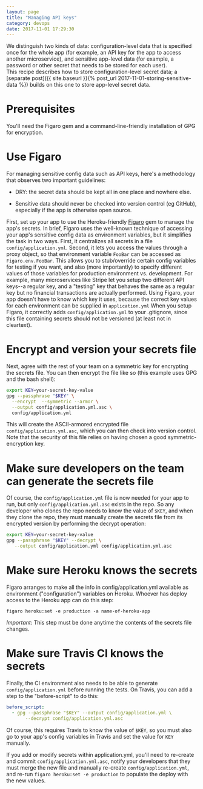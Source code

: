 ```yaml
---
layout: page
title: "Managing API keys"
category: devops
date: 2017-11-01 17:29:30
---
```


We distinguish two kinds of data: configuration-level data that is
specified once for the whole app (for example, an API key for the app to
access another microservice), and sensitive app-level data (for example,
a password or other secret that needs to be stored for each user).  
This recipe describes how to store configuration-level secret data; a
[separate post]({{ site.baseurl }}{% post_url 2017-11-01-storing-sensitive-data %}) builds on this one to store app-level secret data.

# Prerequisites

You'll need the Figaro gem and a command-line-friendly installation of
GPG for encryption.

# Use Figaro

For managing sensitive config data such as API keys, here's a
methodology that observes two important guidelines: 

* DRY: the secret data
should be kept all in one place and nowhere else.  

* Sensitive data should
never be checked into version control (eg GitHub), especially if the app
is otherwise open source.  

First, set up your app to use the
Heroku-friendly [Figaro](https://github.com/laserlemon/figaro) gem to
manage the app's secrets. In brief, Figaro 
uses the well-known technique of accessing your app's sensitive config
data as environment variables, but it simplifies the task in two ways.
First, it centralizes all secrets in a file
`config/application.yml`.
Second, it lets you access the values through a proxy object,
so that environment variable `FooBar` can be accessed as
`Figaro.env.FooBar`. This allows you to stub/override certain config
variables for testing if you want, and also (more importantly) to
specify different values of those variables for production environment
vs. development. For example, many microservices like Stripe let you
setup two different API keys--a regular key, and a "testing" key that
behaves the same as a regular key but no financial transactions are
actually performed. Using Figaro, your app doesn't have to know which
key it uses, because the correct key values for each environment can be
supplied in `application.yml` When you setup Figaro, it correctly adds
`config/application.yml` to your .gitignore, since this file containing
secrets should not be versioned (at least not in cleartext).  

# Encrypt and version your secrets file

Next, agree with the rest of your team on a symmetric key for encrypting
the secrets file. You can then encrypt the file like so (this example
uses GPG and the bash shell):

```bash
export KEY=your-secret-key-value
gpg --passphrase "$KEY" \
  --encrypt  --symmetric --armor \
  --output config/application.yml.asc \
  config/application.yml
```

This will create the ASCII-armored encrypted file
`config/application.yml.asc`, which you can then check into version control.
Note that the security of this file relies on having chosen a good
symmetric-encryption key.

# Make sure developers on the team can generate the secrets file

Of course, the `config/application.yml` file is now needed for your app to
run, but only `config/application.yml.asc` exists in the repo. So any
developer who clones the repo needs to know the value of `$KEY`, and when
they clone the repo, they must manually create the secrets file from its
encrypted version by performing the decrypt operation:

```bash
export KEY=your-secret-key-value 
gpg --passphrase "$KEY" --decrypt \
   --output config/application.yml config/application.yml.asc
```

# Make sure Heroku knows the secrets

Figaro arranges to make all the info in config/application.yml available
as environment ("configuration") variables on Heroku. Whoever has deploy
access to the Heroku app can do this step:

```
figaro heroku:set -e production -a name-of-heroku-app
```

*Important:* This step must be done anytime the contents of the secrets
file changes.

# Make sure Travis CI knows the secrets

Finally, the CI environment also needs to be able to generate
`config/application.yml` before 
running the tests. On Travis, you can add a step to the "before-script"
to do this:

```yaml
before_script:
  - gpg --passphrase "$KEY" --output config/application.yml \
       --decrypt config/application.yml.asc
```

Of course, this requires Travis to know the value of `$KEY`, so you must
also
go to your app's config variables in Travis and set the value
for `KEY` manually. 

If you add or modify secrets within application.yml, you'll need to
re-create and commit `config/application.yml.asc`, notify your
developers that they must merge the new file and manually re-create
`config/application.yml`, and re-run `figaro
heroku:set -e production` to populate the deploy with the new values.


